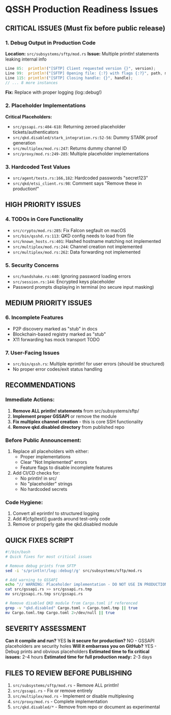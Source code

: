 # QSSH Production Readiness Issues

## CRITICAL ISSUES (Must fix before public release)

### 1. Debug Output in Production Code
**Location:** `src/subsystems/sftp/mod.rs`
**Issue:** Multiple println! statements leaking internal info
```rust
Line 85:  println!("[SFTP] Client requested version {}", version);
Line 99:  println!("[SFTP] Opening file: {:?} with flags {:?}", path, msg.flags);
Line 115: println!("[SFTP] Closing handle: {}", handle);
// ... 8 more instances
```
**Fix:** Replace with proper logging (log::debug!)

### 2. Placeholder Implementations
**Critical Placeholders:**

- `src/gssapi.rs:404-618`: Returning zeroed placeholder tickets/authenticators
- `src/qkd.disabled/stark_integration.rs:52-56`: Dummy STARK proof generation
- `src/multiplex/mod.rs:247`: Returns dummy channel ID
- `src/proxy/mod.rs:249-285`: Multiple placeholder implementations

### 3. Hardcoded Test Values
- `src/agent/tests.rs:166,182`: Hardcoded passwords "secret123"
- `src/qkd/etsi_client.rs:98`: Comment says "Remove these in production!"

## HIGH PRIORITY ISSUES

### 4. TODOs in Core Functionality
- `src/crypto/mod.rs:285`: Fix Falcon segfault on macOS
- `src/bin/qsshd.rs:113`: QKD config needs to load from file
- `src/known_hosts.rs:401`: Hashed hostname matching not implemented
- `src/multiplex/mod.rs:244`: Channel creation not implemented
- `src/multiplex/mod.rs:262`: Data forwarding not implemented

### 5. Security Concerns
- `src/handshake.rs:440`: Ignoring password loading errors
- `src/session.rs:144`: Encrypted keys placeholder
- Password prompts displaying in terminal (no secure input masking)

## MEDIUM PRIORITY ISSUES

### 6. Incomplete Features
- P2P discovery marked as "stub" in docs
- Blockchain-based registry marked as "stub"
- X11 forwarding has mock transport TODO

### 7. User-Facing Issues
- `src/bin/qssh.rs`: Multiple eprintln! for user errors (should be structured)
- No proper error codes/exit status handling

## RECOMMENDATIONS

### Immediate Actions:
1. **Remove ALL println! statements** from src/subsystems/sftp/
2. **Implement proper GSSAPI** or remove the module
3. **Fix multiplex channel creation** - this is core SSH functionality
4. **Remove qkd.disabled directory** from published repo

### Before Public Announcement:
1. Replace all placeholders with either:
   - Proper implementations
   - Clear "Not Implemented" errors
   - Feature flags to disable incomplete features
2. Add CI/CD checks for:
   - No println! in src/
   - No "placeholder" strings
   - No hardcoded secrets

### Code Hygiene:
1. Convert all eprintln! to structured logging
2. Add #[cfg(test)] guards around test-only code
3. Remove or properly gate the qkd.disabled module

## QUICK FIXES SCRIPT

```bash
#!/bin/bash
# Quick fixes for most critical issues

# Remove debug prints from SFTP
sed -i 's/println!/log::debug!/g' src/subsystems/sftp/mod.rs

# Add warning to GSSAPI
echo "// WARNING: Placeholder implementation - DO NOT USE IN PRODUCTION" > src/gssapi.rs.tmp
cat src/gssapi.rs >> src/gssapi.rs.tmp
mv src/gssapi.rs.tmp src/gssapi.rs

# Remove disabled QKD module from Cargo.toml if referenced
grep -v "qkd.disabled" Cargo.toml > Cargo.toml.tmp || true
mv Cargo.toml.tmp Cargo.toml 2>/dev/null || true
```

## SEVERITY ASSESSMENT

**Can it compile and run?** YES
**Is it secure for production?** NO - GSSAPI placeholders are security holes
**Will it embarrass you on GitHub?** YES - Debug prints and obvious placeholders
**Estimated time to fix critical issues:** 2-4 hours
**Estimated time for full production ready:** 2-3 days

## FILES TO REVIEW BEFORE PUBLISHING

1. `src/subsystems/sftp/mod.rs` - Remove ALL println!
2. `src/gssapi.rs` - Fix or remove entirely
3. `src/multiplex/mod.rs` - Implement or disable multiplexing
4. `src/proxy/mod.rs` - Complete implementation
5. `src/qkd.disabled/*` - Remove from repo or document as experimental